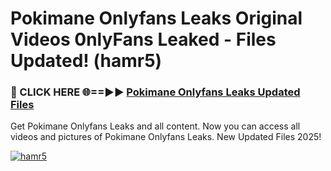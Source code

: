 # Pokimane Onlyfans Leaks Original Videos 0nlyFans Leaked - Files Updated! (hamr5)

<h3>🔴 CLICK HERE 🌐==►► <a href="https://tinyurl.com/2wckxsce" rel="nofollow">Pokimane Onlyfans Leaks Updated Files</a></h3>

Get Pokimane Onlyfans Leaks and all content. Now you can access all videos and pictures of Pokimane Onlyfans Leaks. New Updated Files 2025!

[![hamr5](https://i.imgur.com/AFduVYN.gif)](https://tinyurl.com/2wckxsce)
